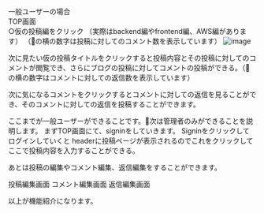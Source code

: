 一般ユーザーの場合  
TOP画面  
○仮の投稿編をクリック
（実際はbackend編やfrontend編、AWS編があります）
（💬の横の数字は投稿に対してのコメント数を表示しています）
![image](https://github.com/ma-sss/it_technology_blog_backend/assets/120617383/35105354-6c5d-4981-b2f8-bc11f36909fa)

次に見たい仮の投稿タイトルをクリックすると投稿内容とその投稿に対してのコメントが閲覧でき、さらにブログの投稿に対してコメントの投稿ができる。（💬の横の数字はコメントに対しての返信数を表示しています）

次に気になるコメントをクリックするとコメントに対しての返信を見ることができ、そのコメントに対しての返信を投稿することができます。


ここまでが一般ユーザーができることです。次は管理者のみができることを説明します。
まずTOP画面にて、signinをしていきます。
Signinをクリックして
ログインしていくと
headerに投稿ページが表示されるのでこれをクリックして
ここで投稿内容を入力することができる。

あとは投稿の編集やコメント編集、返信編集をすることができます。

投稿編集画面
コメント編集画面
返信編集画面


以上が機能紹介になります。
